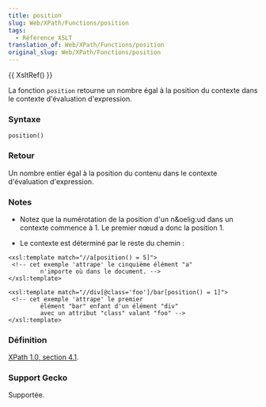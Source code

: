 ```yaml
---
title: position
slug: Web/XPath/Functions/position
tags:
  - Référence_XSLT
translation_of: Web/XPath/Functions/position
original_slug: Web/XPath/Fonctions/position
---
```

{{ XsltRef() }}

La fonction `position` retourne un nombre égal à la position du contexte dans le contexte d'évaluation d'expression.

### Syntaxe

    position()

### Retour

Un nombre entier égal à la position du contenu dans le contexte d'évaluation d'expression.

### Notes

- Notez que la numérotation de la position d'un n\&oelig:ud dans un contexte commence à 1. Le premier nœud a donc la position 1.

<!---->

- Le contexte est déterminé par le reste du chemin&nbsp;:

<!---->

    <xsl:template match="//a[position() = 5]">
     <!-- cet exemple 'attrape' le cinquième élément "a"
             n'importe où dans le document. -->
    </xsl:template>

<!---->

    <xsl:template match="//div[@class='foo']/bar[position() = 1]">
     <!-- cet exemple 'attrape' le premier
             élément "bar" enfant d'un élément "div"
             avec un attribut "class" valant "foo" -->
    </xsl:template>

### Définition

[XPath 1.0, section 4.1](http://www.w3.org/TR/xpath#function-position).

### Support Gecko

Supportée.
